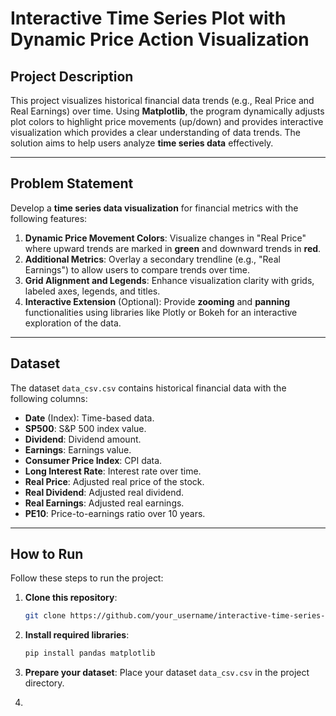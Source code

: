 # **Interactive Time Series Plot with Dynamic Price Action Visualization**

## **Project Description**  
This project visualizes historical financial data trends (e.g., Real Price and Real Earnings) over time. Using **Matplotlib**, the program dynamically adjusts plot colors to highlight price movements (up/down) and provides interactive visualization which provides a clear understanding of data trends. The solution aims to help users analyze **time series data** effectively.

---

## **Problem Statement**  
Develop a **time series data visualization** for financial metrics with the following features:  
1. **Dynamic Price Movement Colors**: Visualize changes in "Real Price" where upward trends are marked in **green** and downward trends in **red**.  
2. **Additional Metrics**: Overlay a secondary trendline (e.g., "Real Earnings") to allow users to compare trends over time.  
3. **Grid Alignment and Legends**: Enhance visualization clarity with grids, labeled axes, legends, and titles.  
4. **Interactive Extension** (Optional): Provide **zooming** and **panning** functionalities using libraries like Plotly or Bokeh for an interactive exploration of the data.

---

## **Dataset**  
The dataset `data_csv.csv` contains historical financial data with the following columns:  
- **Date** (Index): Time-based data.  
- **SP500**: S&P 500 index value.  
- **Dividend**: Dividend amount.  
- **Earnings**: Earnings value.  
- **Consumer Price Index**: CPI data.  
- **Long Interest Rate**: Interest rate over time.  
- **Real Price**: Adjusted real price of the stock.  
- **Real Dividend**: Adjusted real dividend.  
- **Real Earnings**: Adjusted real earnings.  
- **PE10**: Price-to-earnings ratio over 10 years.  

---

## **How to Run**  
Follow these steps to run the project:  

1. **Clone this repository**:  
   ```bash
   git clone https://github.com/your_username/interactive-time-series-plot.git

2. **Install required libraries**:
   ```bash
   pip install pandas matplotlib
   
3. **Prepare your dataset**:
   Place your dataset `data_csv.csv` in the project directory.
   
5. 
